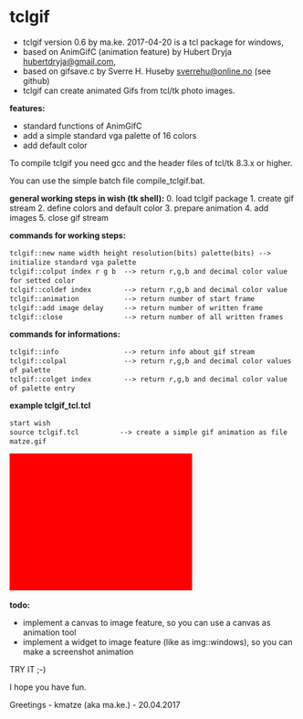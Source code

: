 
tclgif
=========

- tclgif version 0.6 by ma.ke. 2017-04-20 is a tcl package for windows,
- based on AnimGifC (animation feature) by Hubert Dryja <hubertdryja@gmail.com>,
- based on gifsave.c by Sverre H. Huseby <sverrehu@online.no> (see github)
- tclgif can create animated Gifs from tcl/tk photo images.

**features:**

- standard functions of AnimGifC
- add a simple standard vga palette of 16 colors
- add default color

To compile tclgif you need gcc and the header files of tcl/tk 8.3.x or higher.

You can use the simple batch file compile_tclgif.bat.

**general working steps in wish (tk shell):**
	0. load tclgif package
	1. create gif stream
	2. define colors and default color
	3. prepare animation
	4. add images
	5. close gif stream

**commands for working steps:**

	tclgif::new name width height resolution(bits) palette(bits) --> initialize standard vga palette
   	tclgif::colput index r g b  --> return r,g,b and decimal color value for setted color
   	tclgif::coldef index        --> return r,g,b and decimal color value
   	tclgif::animation           --> return number of start frame
   	tclgif::add image delay     --> return number of written frame
   	tclgif::close               --> return number of all written frames

**commands for informations:**

   	tclgif::info                --> return info about gif stream
   	tclgif::colpal              --> return r,g,b and decimal color values of palette
   	tclgif::colget index        --> return r,g,b and decimal color value of palette entry

**example tclgif_tcl.tcl**

	start wish
	source tclgif.tcl          --> create a simple gif animation as file matze.gif
   
![tclgif](/matze.gif)

**todo:**

- implement a canvas to image feature, so you can use a canvas as animation tool
- implement a widget to image feature (like as img::windows), so you can make a screenshot animation 

TRY IT ;-)

I hope you have fun.

Greetings - kmatze (aka ma.ke.) - 20.04.2017






